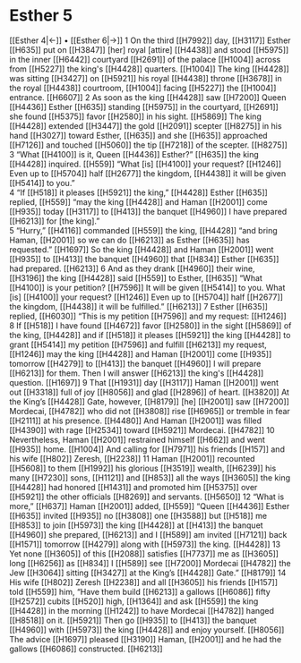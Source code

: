 # Esther 5
[[Esther 4|←]] • [[Esther 6|→]]
1 On the third [[H7992]] day, [[H3117]] Esther [[H635]] put on [[H3847]] [her] royal [attire] [[H4438]] and stood [[H5975]] in the inner [[H6442]] courtyard [[H2691]] of the palace [[H1004]] across from [[H5227]] the king's [[H4428]] quarters. [[H1004]] The king [[H4428]] was sitting [[H3427]] on [[H5921]] his royal [[H4438]] throne [[H3678]] in the royal [[H4438]] courtroom, [[H1004]] facing [[H5227]] the [[H1004]] entrance. [[H6607]] 
2 As soon as the king [[H4428]] saw [[H7200]] Queen [[H4436]] Esther [[H635]] standing [[H5975]] in the courtyard, [[H2691]] she found [[H5375]] favor [[H2580]] in his sight. [[H5869]] The king [[H4428]] extended [[H3447]] the gold [[H2091]] scepter [[H8275]] in his hand [[H3027]] toward Esther, [[H635]] and she [[H635]] approached [[H7126]] and touched [[H5060]] the tip [[H7218]] of the scepter. [[H8275]] 
3 “What [[H4100]] is it,  Queen [[H4436]] Esther?” [[H635]] the king [[H4428]] inquired. [[H559]] “What [is] [[H4100]] your request? [[H1246]] Even up to [[H5704]] half [[H2677]] the kingdom, [[H4438]] it will be given [[H5414]] to you.”  
4 “If [[H518]] it pleases [[H5921]] the king,” [[H4428]] Esther [[H635]] replied, [[H559]] “may the king [[H4428]] and Haman [[H2001]] come [[H935]] today [[H3117]] to [[H413]] the banquet [[H4960]] I have prepared [[H6213]] for [the king].”  
5 “Hurry,” [[H4116]] commanded [[H559]] the king, [[H4428]] “and bring Haman, [[H2001]] so we can do [[H6213]] as Esther [[H635]] has requested.” [[H1697]] So the king [[H4428]] and Haman [[H2001]] went [[H935]] to [[H413]] the banquet [[H4960]] that [[H834]] Esther [[H635]] had prepared. [[H6213]] 
6 And as they drank [[H4960]] their wine, [[H3196]] the king [[H4428]] said [[H559]] to Esther, [[H635]] “What [[H4100]] is your petition? [[H7596]] It will be given [[H5414]] to you.  What [is] [[H4100]] your request? [[H1246]] Even up to [[H5704]] half [[H2677]] the kingdom, [[H4438]] it will be fulfilled.” [[H6213]] 
7 Esther [[H635]] replied, [[H6030]] “This is my petition [[H7596]] and my request: [[H1246]] 
8 If [[H518]] I have found [[H4672]] favor [[H2580]] in the sight [[H5869]] of the king, [[H4428]] and if [[H518]] it pleases [[H5921]] the king [[H4428]] to grant [[H5414]] my petition [[H7596]] and fulfill [[H6213]] my request, [[H1246]] may the king [[H4428]] and Haman [[H2001]] come [[H935]] tomorrow [[H4279]] to [[H413]] the banquet [[H4960]] I will prepare [[H6213]] for them.  Then I will answer [[H6213]] the king's [[H4428]] question. [[H1697]] 
9 That [[H1931]] day [[H3117]] Haman [[H2001]] went out [[H3318]] full of joy [[H8056]] and glad [[H2896]] of heart. [[H3820]] At the King’s [[H4428]] Gate, however, [[H8179]] [he] [[H2001]] saw [[H7200]] Mordecai, [[H4782]] who did not [[H3808]] rise [[H6965]] or tremble in fear [[H2111]] at his presence. [[H4480]] And Haman [[H2001]] was filled [[H4390]] with rage [[H2534]] toward [[H5921]] Mordecai. [[H4782]] 
10 Nevertheless, Haman [[H2001]] restrained himself [[H662]] and went [[H935]] home. [[H1004]] And calling for [[H7971]] his friends [[H157]] and his wife [[H802]] Zeresh, [[H2238]] 
11 Haman [[H2001]] recounted [[H5608]] to them [[H1992]] his glorious [[H3519]] wealth, [[H6239]] his many [[H7230]] sons, [[H1121]] and [[H853]] all the ways [[H3605]] the king [[H4428]] had honored [[H1431]] and promoted him [[H5375]] over [[H5921]] the other officials [[H8269]] and servants. [[H5650]] 
12 “What is more,” [[H637]] Haman [[H2001]] added, [[H559]] “Queen [[H4436]] Esther [[H635]] invited [[H935]] no [[H3808]] one [[H3588]] but [[H518]] me [[H853]] to join [[H5973]] the king [[H4428]] at [[H413]] the banquet [[H4960]] she prepared, [[H6213]] and I [[H589]] am invited [[H7121]] back [[H1571]] tomorrow [[H4279]] along with [[H5973]] the king. [[H4428]] 
13 Yet none [[H3605]] of this [[H2088]] satisfies [[H7737]] me  as [[H3605]] long [[H6256]] as [[H834]] I [[H589]] see [[H7200]] Mordecai [[H4782]] the Jew [[H3064]] sitting [[H3427]] at the King’s [[H4428]] Gate.” [[H8179]] 
14 His wife [[H802]] Zeresh [[H2238]] and all [[H3605]] his friends [[H157]] told [[H559]] him,  “Have them build [[H6213]] a gallows [[H6086]] fifty [[H2572]] cubits [[H520]] high, [[H1364]] and ask [[H559]] the king [[H4428]] in the morning [[H1242]] to have Mordecai [[H4782]] hanged [[H8518]] on it. [[H5921]] Then go [[H935]] to [[H413]] the banquet [[H4960]] with [[H5973]] the king [[H4428]] and enjoy yourself. [[H8056]] The advice [[H1697]] pleased [[H3190]] Haman, [[H2001]] and he had the gallows [[H6086]] constructed. [[H6213]] 
